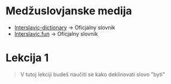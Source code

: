 # Medžuslovjanske medija

*   [Interslavic-dictionary](https://interslavic-dictionary.com/) -&gt; Oficjalny slovnik
*   [Interslavic.fun](https://interslavic.fun/) -&gt; Oficjalny slovnik 

# Lekcija 1

>  V tutoj lekciji budeš naučiti se kako deklinovati slovo "byti"